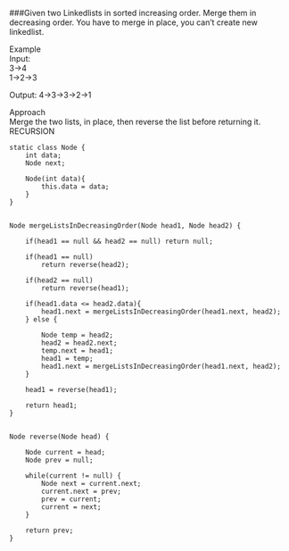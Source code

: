 ###Given two Linkedlists in sorted increasing order. Merge them in decreasing order. You have to merge in place, you can’t create new linkedlist.

Example  
Input:  
3->4  
1->2->3  


Output:  4->3->3->2->1

Approach  
Merge the two lists, in place, then reverse the list before returning it.  
RECURSION

````
static class Node {
    int data;
    Node next;
    
    Node(int data){
        this.data = data;
    }
}


Node mergeListsInDecreasingOrder(Node head1, Node head2) {
    
    if(head1 == null && head2 == null) return null;
    
    if(head1 == null) 
        return reverse(head2);
    
    if(head2 == null) 
        return reverse(head1);
        
    if(head1.data <= head2.data){
        head1.next = mergeListsInDecreasingOrder(head1.next, head2);
    } else {
        
        Node temp = head2;
        head2 = head2.next;
        temp.next = head1;
        head1 = temp;
        head1.next = mergeListsInDecreasingOrder(head1.next, head2);
    }
    
    head1 = reverse(head1);
    
    return head1;
}


Node reverse(Node head) {
    
    Node current = head;
    Node prev = null;
    
    while(current != null) {
        Node next = current.next;
        current.next = prev;
        prev = current;
        current = next;
    }
    
    return prev;
}
````
    
